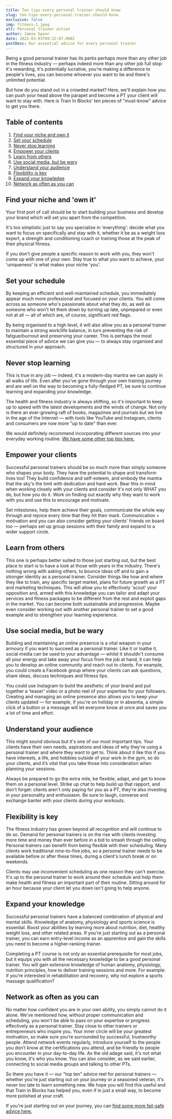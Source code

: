 ```yaml
---
title: Ten tips every personal trainer should know
slug: ten-tips-every-personal-trainer-should-know
exclusive: false
img: fitness-1.jpeg
alt: Personal trainer action
author: Jamie Spoor
date: 2022-03-03T09:22:07.098Z
postDesc: Our essential advice for every personal trainer
---
```

Being a good personal trainer has its perks perhaps more than any other job in the fitness industry  — perhaps indeed more than any other job full stop: it's rewarding, it's potentially lucrative, you're making a difference to people's lives, you can become whoever you want to be and there's unlimited potential.

But how do you stand out in a crowded market? Here, we'll explain how you can push your head above the parapet and become a PT your client will want to stay with. Here is Train In Blocks' ten pieces of "must-know" advice to get you there.

## Table of contents

1. [Find your niche and own it](#find-your-niche-and-own-it)
2. [Set your schedule](#set-your-schedule)
3. [Never stop learning](#never-stop-learning)
4. [Empower your clients](#empower-your-clients)
5. [Learn from others](#learn-from-others)
6. [Use social media, but be wary](#use-social-media-but-be-wary)
7. [Understand your audience](#understand-your-audience)
8. [Flexibility is key](#flexibility-is-key)
9. [Expand your knowledge](#expand-your-knowledge)
10. [Network as often as you can](#network-as-often-as-you-can)

## Find your niche and 'own it'

Your first port of call should be to start building your business and develop your brand which will set you apart from the competition.

It's too simplistic just to say you specialise in 'everything': decide what you want to focus on specifically and stay with it, whether it be as a weight loss expert, a strength and conditioning coach or training those at the peak of their physical fitness. 

If you don't give people a specific reason to work with you, they won't come up with one of your own. Stay true to what you want to achieve, your 'uniqueness' is what makes your niche 'you'.

## Set your schedule

By keeping an efficient and well-maintained schedule, you immediately appear much more professional and focused on your clients. You will come across as someone who's passionate about what they do, as well as someone who won't let them down by turning up late, unprepared or even not at all — all of which are, of course, significant red flags.

By being organised to a high level, it will also allow you as a personal trainer to maintain a strong work/life balance, in turn preventing the risk of fatigue/burnout and preserving your career. This is perhaps the most essential piece of advice we can give you — to always stay organised and structured in your approach.

## Never stop learning

This is true in any job — indeed, it's a modern-day mantra we can apply in all walks of life. Even after you've gone through your own training journey and are well on the way to becoming a fully-fledged PT, be sure to continue learning and expanding your knowledge. 

The health and fitness industry is always shifting, so it's important to keep up to speed with the latest developments and the winds of change. Not only is there an ever-growing raft of books, magazines and journals but we live in the age of the Internet — with tools like YouTube and Instagram, clients and consumers are now more "up to date" than ever. 

We would definitely recommend incorporating different sources into your everyday working routine. [We have some other top tips here.](https://traininblocks.com/blog/so-you-want-to-become-a-better-pt/)

## Empower your clients

Successful personal trainers should be so much more than simply someone who shapes your body. They have the potential to shape and transform lives too! They build confidence and self-esteem, and embody the mantra that the sky's the limit with dedication and hard work. Bear this in mind when working closely with your clients and consider it's not only WHAT you do, but how you do it. Work on finding out exactly why they want to work with you and use this to encourage and motivate.

Set milestones, help them achieve their goals, communicate the whole way through and rejoice every time that they hit their mark. Communication = motivation and you can also consider getting your clients' friends on board too — perhaps set up group sessions with their family and expand to a wider support circle.

<markdown-image src="running-group.jpeg" alt="Running group"></markdown-image>

## Learn from others

This one is perhaps better suited to those just starting out, but the best place to start is to have a look at those with years in the industry. There's nothing wrong with asking others, to bounce ideas off and to gain a stronger identity as a personal trainer. Consider things like how and where they like to train, any specific target market, plans for future growth as a PT and marketing techniques. 
This will allow you to effectively 'scout' your opposition and, armed with this knowledge you can tailor and adapt your services and fitness packages to be different from the rest and exploit gaps in the market. You can become both sustainable and progressive. Maybe even consider working out with another personal trainer to set a good example and to strengthen your learning experience.

## Use social media, but be wary

Building and maintaining an online presence is a vital weapon in your armoury if you want to succeed as a personal trainer. Like it or loathe it, social media can be used to your advantage — whilst it shouldn't consume all your energy and take away your focus from the job at hand, it can help you to develop an online community and reach out to clients. For example, you could create a Facebook group where your clients can ask questions, share ideas, discuss techniques and fitness tips. 

You could use Instagram to build the aesthetic of your brand and put together a 'teaser' video or a photo reel of your expertise for your followers. 
Creating and managing an online presence also allows you to keep your clients updated — for example, if you're on holiday or in absentia, a simple click of a button or a message will let everyone know at once and saves you a lot of time and effort.

## Understand your audience

This might sound obvious but it's one of our most important tips. Your clients have their own needs, aspirations and ideas of why they're using a personal trainer and where they want to get to. Think about it like this if you have interests, a life, and hobbies outside of your work in the gym, so do your clients, and it’s vital that you take those into consideration when planning your sessions.

Always be prepared to go the extra mile, be flexible, adapt, and get to know them on a personal level. Strike up chat to help build up that rapport, and don't forget: clients aren't only paying for you as a PT, they're also investing in your personality and enthusiasm. Be sure to laugh, converse and exchange banter with your clients during your workouts.

## Flexibility is key

The fitness industry has grown beyond all recognition and will continue to do so. Demand for personal trainers is on the rise with clients investing more time and money than ever before in a bid to smash through the ceiling.
Personal trainers can benefit from being flexible with their scheduling. Many clients work traditional nine-to-five jobs, so a personal trainer needs to be available before or after these times, during a client's lunch break or on weekends.

Clients may use inconvenient scheduling as one reason they can't exercise. It's up to the personal trainer to work around their schedule and help them make health and fitness an important part of their routine. Sitting around for an hour because your client let you down isn't going to help anyone.

<markdown-image src="stretch.jpeg" alt="Man stretching on a running track"></markdown-image>

## Expand your knowledge

Successful personal trainers have a balanced combination of physical and mental skills. Knowledge of anatomy, physiology and sports science is essential. Boost your abilities by learning more about nutrition, diet, healthy weight loss, and other related areas. If you're just starting out as a personal trainer, you can earn entry-level income as an apprentice and gain the skills you need to become a higher-ranking trainer.

Completing a PT course is not only an essential prerequisite for most jobs, but it equips you with all the necessary knowledge to be a good personal trainer. You will gain extensive knowledge of human anatomy, physiology, nutrition principles, how to deliver training sessions and more. For example: if you’re interested in rehabilitation and recovery, why not explore a sports massage qualification?

## Network as often as you can

No matter how confident you are in your own ability, you simply cannot do it alone. We've mentioned how, without proper communication and scheduling, you won't be able to pass on your expertise or progress effectively as a personal trainer. Stay close to other trainers or entrepreneurs who inspire you. Your inner circle will be your greatest motivation, so make sure you’re surrounded by successful, trustworthy people. Attend network events regularly, introduce yourself to the people you don’t know at the certifications you attend, and be friendly to people you encounter in your day-to-day life. As the old adage said, it's not what you know, it's who you know. You can also consider, as we said earlier, connecting to social media groups and talking to other PTs.

So there you have it — our "top ten" advice reel for personal trainers — whether you're just starting out on your journey or a seasoned veteran, it's never too late to learn something new. We hope you will find this useful and that Train in Blocks has helped you, even if in just a small way, to become more polished at your craft.

If you're just starting out on your journey, you can [find some more fail-safe advice here. ](https://origympersonaltrainercourses.co.uk/blog/personal-trainer-tips-for-beginners)
